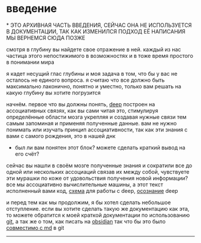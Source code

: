 # введение
\* ЭТО АРХИВНАЯ ЧАСТЬ ВВЕДЕНИЯ, СЕЙЧАС ОНА НЕ ИСПОЛЬЗУЕТСЯ В ДОКУМЕНТАЦИИ, ТАК КАК ИЗМЕНИЛСЯ ПОДХОД ЕЁ НАПИСАНИЯ МЫ ВЕРНЕМСЯ СЮДА ПОЗЖЕ

смотря в глубину вы найдете свое отражение в ней. каждый из нас частица этого непостижимого в возможностях и в тоже время простого в понимании мира

я кадет несущий глас глубины и моя задача в том, что бы у вас не осталось не единого вопроса. я считаю что все должно быть максимально лаконично, понятно и уместно, только вам решать на какую глубину вы хотите погрузится

начнём. первое что вы должны понять, [deep](https://deep.foundation/) построен на ассоциативных связях, как вы сами читая это, стимулируя определённые области мозга укрепляя и создавая нужные связи тем самым запоминая и применяя полученные данные. вам не нужно понимать или изучать принцип ассоциативности, так как эти знания с вами с самого рождения, это в нашей днк
- был ли вам понятен этот блок? можете сделать краткий вывод на его счёт?

сейчас вы нашли в своём мозге полученные знания и сократили все до одной или нескольких ассоциаций связав их между собой, чувствуете эти мурашки по коже от удовольствия получения новой информации? все мы ассоциативно вычислительные машины, а этот текст исполненный вами код, [схема](scheme.md#схема) для работы с deep, [осознание](scheme.md#осознание) deep

и перед тем как мы продолжим, я бы хотел сделать небольшое отступление. если вы хотите сделать такую же документацию как эта, то можете обратится к моей краткой документации по использованию [git](git.md), а так же о том, как писать на [obsidian](https://obsidian.md/) так что бы это было [совместимо с md](syntax.md) в git


---